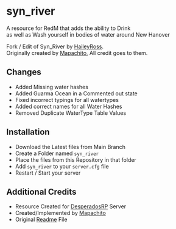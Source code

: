 # syn_river
A resource for RedM that adds the ability to Drink  
as well as Wash yourself in bodies of water around New Hanover

Fork / Edit of Syn_River by [HaileyRoss](https://github.com/Hailey-Ross/).  
Originally created by [Mapachito](https://github.com/EsMapachito), All credit goes to them.

## Changes
- Added Missing water hashes
- Added Guarma Ocean in a Commented out state
- Fixed incorrect typings for all watertypes
- Added correct names for all Water Hashes
- Removed Duplicate WaterType Table Values

## Installation
- Download the Latest files from Main Branch
- Create a Folder named `syn_river`
- Place the files from this Repository in that folder
- Add `syn_river` to your `server.cfg` file
- Restart / Start your server

## Additional Credits
- Resource Created for [DesperadosRP](https://desperadosrp.com) Server
- Created/Implemented by [Mapachito](https://github.com/EsMapachito)
- Original [Readme](https://github.com/Hailey-Ross/syn_river/blob/main/OG-README.md) File

